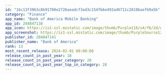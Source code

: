 ```yaml
---
id: "1bc13f3963c8b91700e2726aeadcf3ad3c154fb6e492ad6711c2810baefb9a5b"
category: "Finance"
app_name: "Bank of America Mobile Banking"
app_id: 284847138
app_icon: https://is1-ssl.mzstatic.com/image/thumb/Purple116/v4/f6/2d/eb/f62deb0d-6b73-625b-dae4-9c37bf7969fe/AppIcon-1x_U007emarketing-0-7-0-0-85-220.png/1024x1024bb.png
app_screenshot: https://is1-ssl.mzstatic.com/image/thumb/PurpleSource126/v4/4f/7b/26/4f7b2608-0142-4582-237c-3696ab8e062d/54671405-2c52-4b8c-bf35-17059c30aedf_iphone-CA-overview.png/1242x2688bb.png
publisher_id: 284847141
publisher_name: "Bank of America"
rank: 13
most_recent_release: 2024-02-01 00:00:00
release_count_in_past_year: 18
release_count_in_past_year_category: 20
release_count_in_past_year_top_in_category: 28
---
```

